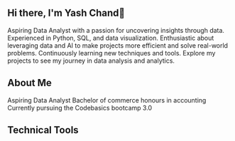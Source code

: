 ## Hi there, I'm Yash Chand👋
Aspiring Data Analyst with a passion for uncovering insights through data. Experienced in Python, SQL, and data visualization. Enthusiastic about leveraging data and AI to make projects more efficient and solve real-world problems. Continuously learning new techniques and tools. Explore my projects to see my journey in data analysis and analytics.
## About Me
Aspiring Data Analyst
Bachelor of commerce honours in accounting
Currently pursuing the Codebasics bootcamp 3.0 
## Technical Tools
